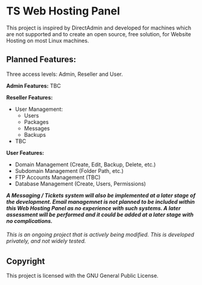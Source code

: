 # TS Web Hosting Panel
This project is inspired by DirectAdmin and developed for machines which are not supported and to create an open source, free solution, for Website Hosting on most Linux machines.

## Planned Features:
Three access levels: Admin, Reseller and User.

**Admin Features:**
TBC

**Reseller Features:**
  * User Management:
    * Users
    * Packages
    * Messages
    * Backups
  * TBC

**User Features:**
  * Domain Management (Create, Edit, Backup, Delete, etc.)
  * Subdomain Management (Folder Path, etc.)
  * FTP Accounts Management (TBC)
  * Database Management (Create, Users, Permissions)

**_A Messaging / Tickets system will also be implemented at a later stage of the development. Email managemnet is not planned to be included within this Web Hosting Panel as no experience with such systems. A later assessment will be performed and it could be added at a later stage with no complications._**

###### This is an ongoing project that is actively being modified. This is developed privately, and not widely tested.

## Copyright
This project is licensed with the GNU General Public License. 
